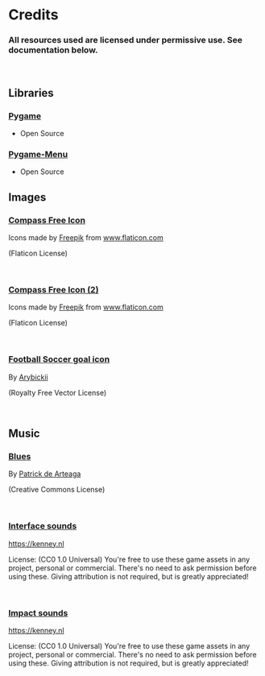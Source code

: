 # Credits

### All resources used are licensed under permissive use. See documentation below.
<br>

## Libraries

### [Pygame](https://www.pygame.org/news)
- Open Source

### [Pygame-Menu](https://pygame-menu.readthedocs.io/en/3.5.8/)
- Open Source



## Images

### [Compass Free Icon](https://www.flaticon.com/free-icon/compass_4291719?term=circle&page=1&position=64&page=1&position=64&related_id=4291719&origin=search)
<div>Icons made by <a href="https://www.freepik.com" title="Freepik">Freepik</a> from <a href="https://www.flaticon.com/" title="Flaticon">www.flaticon.com</a></div>

(Flaticon License)


<br>

### [Compass Free Icon (2)](https://www.flaticon.com/free-icon/compass_4292038?term=circle&page=1&position=50&page=1&position=50&related_id=4292038&origin=search)
<div>Icons made by <a href="https://www.freepik.com" title="Freepik">Freepik</a> from <a href="https://www.flaticon.com/" title="Flaticon">www.flaticon.com</a></div>

(Flaticon License)

<br>

### [Football Soccer goal icon](https://www.dreamstime.com/football-soccer-goal-icon-vector-white-background-sign-image177305228)

By [Arybickii](https://www.dreamstime.com/arybickii_info)

(Royalty Free Vector License)

<br>

## Music

### [Blues](https://patrickdearteaga.com/arcade-music/)
By [Patrick de Arteaga](https://patrickdearteaga.com)

(Creative Commons License)

<br>


### [Interface sounds](https://kenney.nl/assets/interface-sounds)
https://kenney.nl

License: (CC0 1.0 Universal) You're free to use these game assets in any project, personal or commercial. There's no need to ask permission before using these. Giving attribution is not required, but is greatly appreciated!

<br>

### [Impact sounds](https://kenney.nl/assets/interface-sounds)
https://kenney.nl

License: (CC0 1.0 Universal) You're free to use these game assets in any project, personal or commercial. There's no need to ask permission before using these. Giving attribution is not required, but is greatly appreciated!
